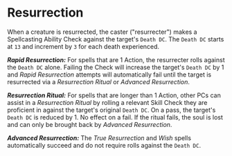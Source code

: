 # Resurrection

When a creature is resurrected, the caster ("resurrecter") makes a Spellcasting Ability Check against the target's `Death DC`.  The `Death DC` starts at `13` and increment by `3` for each death experienced.

***Rapid Resurrection:*** For spells that are 1 Action, the resurrecter rolls against the `Death DC` alone.  Failing the Check will increase the target's `Death DC` by 1 and _Rapid Resurrection_ attempts will automatically fail until the target is resurrected via a _Resurrection Ritual_ or _Advanced Resurrection_.

***Resurrection Ritual:*** For spells that are longer than 1 Action, other PCs can assist in a _Resurrection Ritual_ by rolling a relevant Skill Check they are proficient in against the target's original `Death DC`.  On a pass, the target's `Death DC` is reduced by 1.  No effect on a fail. If the ritual fails, the soul is lost and can only be brought back by _Advanced Resurrection_.

***Advanced Resurrection:*** The _True Resurrection_ and _Wish_ spells automatically succeed and do not require rolls against the `Death DC`.
